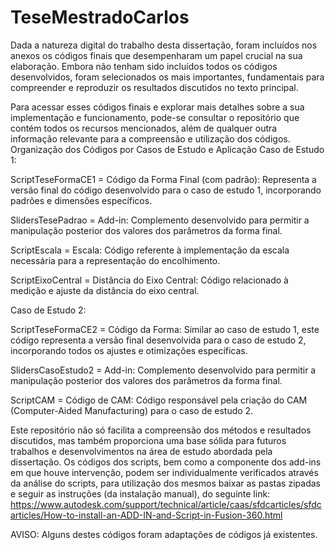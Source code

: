 # TeseMestradoCarlos
Dada a natureza digital do trabalho desta dissertação, foram incluídos nos anexos os códigos finais que desempenharam um papel crucial na sua elaboração. Embora não tenham sido incluídos todos os códigos desenvolvidos, foram selecionados os mais importantes, fundamentais para compreender e reproduzir os resultados discutidos no texto principal.

Para acessar esses códigos finais e explorar mais detalhes sobre a sua implementação e funcionamento, pode-se consultar o repositório que contém todos os recursos mencionados, além de qualquer outra informação relevante para a compreensão e utilização dos códigos.
Organização dos Códigos por Casos de Estudo e Aplicação
Caso de Estudo 1:

  ScriptTeseFormaCE1 = Código da Forma Final (com padrão):
         Representa a versão final do código desenvolvido para o caso de estudo 1, incorporando padrões e dimensões específicos.
         
  SlidersTesePadrao = Add-in:
         Complemento desenvolvido para permitir a manipulação posterior dos valores dos parâmetros da forma final.
         
  ScriptEscala = Escala:
         Código referente à implementação da escala necessária para a representação do encolhimento.
         
  ScriptEixoCentral =  Distância do Eixo Central:
         Código relacionado à medição e ajuste da distância do eixo central.
        

Caso de Estudo 2:

   ScriptTeseFormaCE2 = Código da Forma:
        Similar ao caso de estudo 1, este código representa a versão final desenvolvida para o caso de estudo 2, incorporando todos os ajustes e otimizações específicas.
        
   SlidersCasoEstudo2 = Add-in:
        Complemento desenvolvido para permitir a manipulação posterior dos valores dos parâmetros da forma final.
        
   ScriptCAM = Código de CAM:
        Código responsável pela criação do CAM (Computer-Aided Manufacturing) para o caso de estudo 2.
        


Este repositório não só facilita a compreensão dos métodos e resultados discutidos, mas também proporciona uma base sólida para futuros trabalhos e desenvolvimentos na área de estudo abordada pela dissertação.
Os códigos dos scripts, bem como a componente dos add-ins em que houve intervenção, podem ser individualmente verificados através da análise do scripts, para utilização dos mesmos baixar as pastas zipadas e seguir as instruções (da instalação manual), do seguinte link: https://www.autodesk.com/support/technical/article/caas/sfdcarticles/sfdcarticles/How-to-install-an-ADD-IN-and-Script-in-Fusion-360.html

AVISO: Alguns destes códigos foram adaptações de códigos já existentes.
